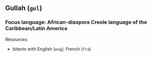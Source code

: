 ## Gullah (`gul`)

### Focus language: African-diaspora Creole language of the Caribbean/Latin America

Resources:
 - bitexts with English (`eng`); French (`fra`)